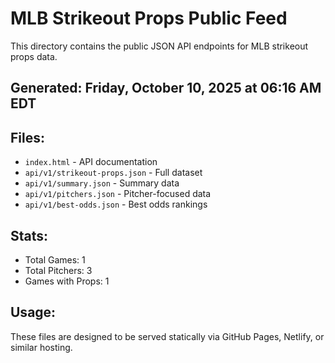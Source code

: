 # MLB Strikeout Props Public Feed

This directory contains the public JSON API endpoints for MLB strikeout props data.

## Generated: Friday, October 10, 2025 at 06:16 AM EDT

## Files:
- `index.html` - API documentation
- `api/v1/strikeout-props.json` - Full dataset
- `api/v1/summary.json` - Summary data
- `api/v1/pitchers.json` - Pitcher-focused data  
- `api/v1/best-odds.json` - Best odds rankings

## Stats:
- Total Games: 1
- Total Pitchers: 3
- Games with Props: 1

## Usage:
These files are designed to be served statically via GitHub Pages, Netlify, or similar hosting.
